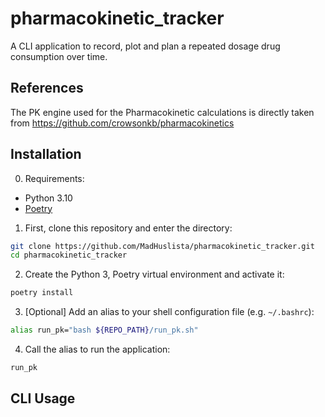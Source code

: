 pharmacokinetic_tracker 
================

A CLI application to record, plot and plan a repeated dosage drug consumption over time. 


References
------------

The PK engine used for the Pharmacokinetic calculations is directly taken from https://github.com/crowsonkb/pharmacokinetics


Installation
------------

0. Requirements:
  
  - Python 3.10
  - [Poetry](https://python-poetry.org/docs/#installation)

1. First, clone this repository and enter the directory:

```bash
git clone https://github.com/MadHuslista/pharmacokinetic_tracker.git
cd pharmacokinetic_tracker
```

2. Create the Python 3, Poetry virtual environment and activate it:

```bash
poetry install 
```

3. [Optional] Add an alias to your shell configuration file (e.g. `~/.bashrc`):

```bash
alias run_pk="bash ${REPO_PATH}/run_pk.sh"
```

4. Call the alias to run the application:

```bash
run_pk
```

CLI Usage
---------

```

```
